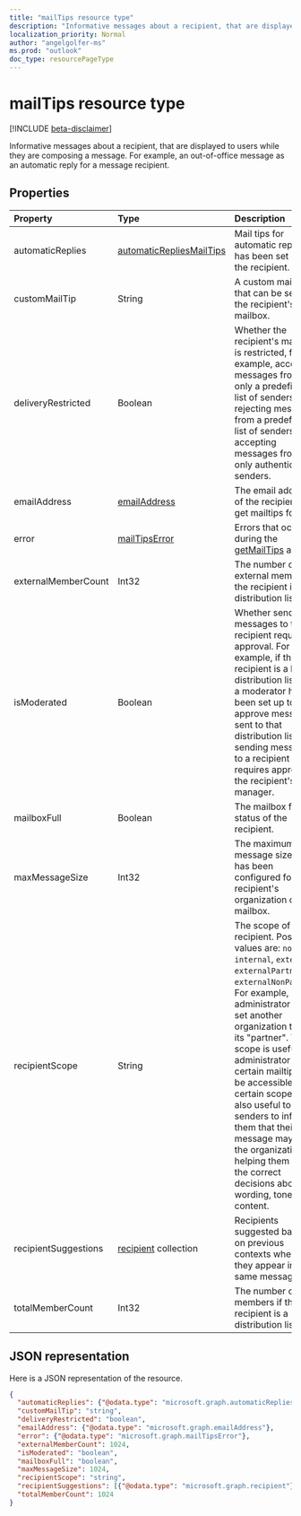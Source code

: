 ```yaml
---
title: "mailTips resource type"
description: "Informative messages about a recipient, that are displayed to users while they are composing a message. For example, an out-of-office message "
localization_priority: Normal
author: "angelgolfer-ms"
ms.prod: "outlook"
doc_type: resourcePageType
---
```


# mailTips resource type

[!INCLUDE [beta-disclaimer](../../includes/beta-disclaimer.md)]

Informative messages about a recipient, that are displayed to users while they are composing a message. For example, an out-of-office message 
as an automatic reply for a message recipient.


## Properties
| Property	   | Type	|Description|
|:---------------|:--------|:----------|
| automaticReplies | [automaticRepliesMailTips](../resources/automaticrepliesmailtips.md) | Mail tips for automatic reply if it has been set up by the recipient. |
| customMailTip | String | A custom mail tip that can be set on the recipient's mailbox. |
| deliveryRestricted| Boolean | Whether the recipient's mailbox is restricted, for example, accepting messages from only a predefined list of senders, rejecting messages from a predefined list of senders, or accepting messages from only authenticated senders. |
| emailAddress | [emailAddress](../resources/emailaddress.md) | The email address of the recipient to get mailtips for. |
| error | [mailTipsError](../resources/mailtipserror.md) | Errors that occur during the [getMailTips](../api/user-getmailtips.md) action. |
| externalMemberCount | Int32 | The number of external members if the recipient is a distribution list. |
| isModerated |Boolean  | Whether sending messages to the recipient requires approval. For example, if the recipient is a large distribution list and a moderator has been set up to approve messages sent to that distribution list, or if sending messages to a recipient requires approval of the recipient's manager. |
| mailboxFull | Boolean | The mailbox full status of the recipient. |
| maxMessageSize | Int32 | The maximum message size that has been configured for the recipient's organization or mailbox. |
| recipientScope | String | The scope of the recipient. Possible values are: `none`, `internal`, `external`, `externalPartner`, `externalNonParther`. For example, an administrator can set another organization to be its "partner". The scope is useful if an administrator wants certain mailtips to be accessible to certain scopes. It's also useful to senders to inform them that their message may leave the organization, helping them make the correct decisions about wording, tone and content.|
| recipientSuggestions | [recipient](../resources/recipient.md) collection | Recipients suggested based on previous contexts where they appear in the same message. |
| totalMemberCount | Int32 | The number of members if the recipient is a distribution list. |

## JSON representation

Here is a JSON representation of the resource.

<!-- {
  "blockType": "resource",
  "optionalProperties": [
    "automaticReplies",
    "customMailTip",
    "deliveryRestricted",
    "emailAddress",
    "error",
    "externalMemberCount",
    "isModerated",
    "mailboxFull",
    "maxMessageSize",
    "recipientScope",
    "recipientSuggestions",
    "totalMemberCount"
  ],
  "@odata.type": "microsoft.graph.mailTips"
}-->

```json
{
  "automaticReplies": {"@odata.type": "microsoft.graph.automaticRepliesMailTips"},
  "customMailTip": "string",
  "deliveryRestricted": "boolean",
  "emailAddress": {"@odata.type": "microsoft.graph.emailAddress"},
  "error": {"@odata.type": "microsoft.graph.mailTipsError"},
  "externalMemberCount": 1024,
  "isModerated": "boolean",
  "mailboxFull": "boolean",
  "maxMessageSize": 1024,
  "recipientScope": "string",
  "recipientSuggestions": [{"@odata.type": "microsoft.graph.recipient"}],
  "totalMemberCount": 1024
}

```

<!-- uuid: 8fcb5dbc-d5aa-4681-8e31-b001d5168d79
2015-10-25 14:57:30 UTC -->
<!--
{
  "type": "#page.annotation",
  "description": "mailtips resource",
  "keywords": "",
  "section": "documentation",
  "tocPath": "",
  "suppressions": []
}
-->
